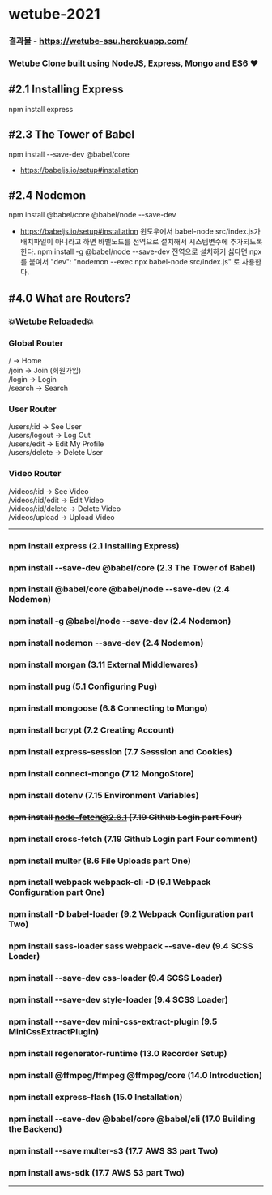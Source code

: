 # wetube-2021
### 결과물 -  https://wetube-ssu.herokuapp.com/
### Wetube Clone built using NodeJS, Express, Mongo and ES6 ❤
 
## #2.1 Installing Express
npm install express

## #2.3 The Tower of Babel
npm install --save-dev @babel/core
- https://babeljs.io/setup#installation

## #2.4 Nodemon
npm install @babel/core @babel/node --save-dev
- https://babeljs.io/setup#installation
윈도우에서 babel-node src/index.js가 배치파일이 아니라고 하면 바벨노드를 전역으로 설치해서 시스템변수에 추가되도록 한다.
npm install -g @babel/node --save-dev
전역으로 설치하기 싫다면 npx를 붙여서 "dev": "nodemon --exec npx babel-node src/index.js" 로 사용한다.

## #4.0 What are Routers?
### 💥Wetube Reloaded💥
### Global Router
/ -> Home   
/join -> Join (회원가입)   
/login -> Login   
/search -> Search

### User Router
/users/:id -> See User   
/users/logout -> Log Out   
/users/edit -> Edit My Profile     
/users/delete -> Delete User
    
### Video Router
/videos/:id -> See Video   
/videos/:id/edit -> Edit Video   
/videos/:id/delete -> Delete Video   
/videos/upload -> Upload Video   



---
### npm install express (2.1 Installing Express)
### npm install --save-dev @babel/core (2.3 The Tower of Babel)
### npm install @babel/core @babel/node --save-dev (2.4 Nodemon)
### npm install -g @babel/node --save-dev (2.4 Nodemon)
### npm install nodemon --save-dev (2.4 Nodemon)
### npm install morgan (3.11 External Middlewares)
### npm install pug (5.1 Configuring Pug)
### npm install mongoose (6.8 Connecting to Mongo)
### npm install bcrypt (7.2 Creating Account)
### npm install express-session (7.7 Sesssion and Cookies)
### npm install connect-mongo (7.12 MongoStore)
### npm install dotenv (7.15 Environment Variables)
### ~~npm install node-fetch@2.6.1 (7.19 Github Login part Four)~~
### npm install cross-fetch (7.19 Github Login part Four comment)
### npm install multer (8.6 File Uploads part One)
### npm install webpack webpack-cli -D (9.1 Webpack Configuration part One)
### npm install -D babel-loader (9.2 Webpack Configuration part Two)
### npm install sass-loader sass webpack --save-dev (9.4 SCSS Loader)
### npm install --save-dev css-loader (9.4 SCSS Loader)
### npm install --save-dev style-loader (9.4 SCSS Loader)
### npm install --save-dev mini-css-extract-plugin (9.5 MiniCssExtractPlugin)
### npm install regenerator-runtime (13.0 Recorder Setup)
### npm install @ffmpeg/ffmpeg @ffmpeg/core (14.0 Introduction)
### npm install express-flash (15.0 Installation)
### npm install --save-dev @babel/core @babel/cli (17.0 Building the Backend)
### npm install --save multer-s3 (17.7 AWS S3 part Two)
### npm install aws-sdk (17.7 AWS S3 part Two)
---

